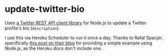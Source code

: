 # update-twitter-bio
Uses [a Twitter REST API client library](https://github.com/desmondmorris/node-twitter) for Node.js to update a Twitter profile's bio (`description`).

I use this via Heroku Scheduler to run it once a day. Thanks to Rafal Spacjer, specifically [this post on their blog](http://www.spacjer.com/blog/2014/02/10/defining-node-dot-js-task-for-heroku-scheduler/) for providing a simple example using Node.js, as the Heroku docs don't include one.
